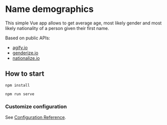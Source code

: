 # Name demographics

This simple Vue app allows to get average age, most likely gender and most likely nationality of a person given their first name.

Based on public APIs:

- [agify.io](https://agify.io/)
- [genderize.io](https://genderize.io/)
- [nationalize.io](https://nationalize.io/)

## How to start

```
npm install

npm run serve
```

### Customize configuration

See [Configuration Reference](https://cli.vuejs.org/config/).
